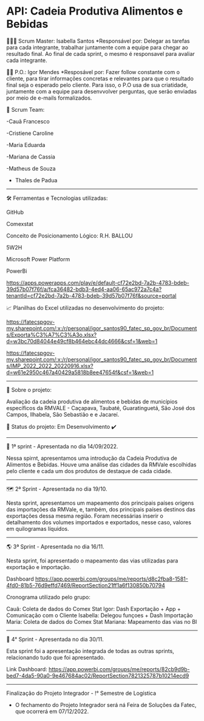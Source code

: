 # API: Cadeia Produtiva Alimentos e Bebidas


👩🏻‍💼 Scrum Master: Isabella Santos
*Responsável por: Delegar as tarefas para cada integrante, trabalhar juntamente com a equipe para chegar ao resultado final. Ao final de cada sprint, o mesmo é responsavel para avaliar cada integrante.

👨‍💼 P.O.: Igor Mendes
*Resposável por: Fazer follow constante com o cliente, para tirar informações concretas e relevantes para que o resultado final seja o esperado pelo cliente. Para isso, o P.O usa de sua criatidade, juntamente com a equipe para desenvvolver perguntas, que serão enviadas por meio de e-mails formalizados.  

👥 Scrum Team:

-Cauã Francesco

-Cristiene Caroline

-Maria Eduarda

-Mariana de Cassia

-Matheus de Souza

- Thales de Padua


--------------------------------------------------------------------------------------------------------------------------------------------------------------------
🛠️ Ferramentas e Tecnologias utilizadas:

GitHub

Comexstat

Conceito de Posicionamento Lógico: R.H. BALLOU

5W2H

Microsoft Power Platform

PowerBi

https://apps.powerapps.com/play/e/default-cf72e2bd-7a2b-4783-bdeb-39d57b07f76f/a/fca36482-bdb3-4ed4-aa06-65ac972a7c4a?tenantId=cf72e2bd-7a2b-4783-bdeb-39d57b07f76f&source=portal

📈 Planilhas do Excel utilizadas no desenvolvimento do projeto:

https://fatecspgov-my.sharepoint.com/:x:/r/personal/igor_santos90_fatec_sp_gov_br/Documents/Exporta%C3%A7%C3%A3o.xlsx?d=w3bc70d84044e49cf8b464ebc44dc4666&csf=1&web=1

https://fatecspgov-my.sharepoint.com/:x:/r/personal/igor_santos90_fatec_sp_gov_br/Documents/IMP_2022_2022_20220916.xlsx?d=w61e2950c467a40429a5818b8ee47654f&csf=1&web=1

--------------------------------------------------------------------------------------------------------------------------------------------------------------------
🔎 Sobre o projeto:

Avaliação da cadeia produtiva de alimentos e bebidas de municípios específicos da RMVALE - Caçapava, Taubaté, Guaratinguetá, São José dos Campos, Ilhabela, São Sebastião e e Jacareí.

📑 Status do projeto: Em Desenvolvimento ✔️

--------------------------------------------------------------------------------------------------------------------------------------------------------------------
🍏 1ª sprint - Apresentada no dia 14/09/2022.

Nessa spirnt, apresentamos uma introdução da Cadeia Produtiva de Alimentos e Bebidas. Houve uma análise das cidades da RMVale escolhidas pelo cliente e cada um dos produtos de destaque de cada cidade. 

--------------------------------------------------------------------------------------------------------------------------------------------------------------------
🗺️ 2ª Sprint - Apresentada no dia 19/10.

Nesta sprint, apresentamos um mapeamento dos principais países origens das importações da RMVale, e, também, dos principais países destinos das exportações dessa mesma região. Foram necessárias inserir o detalhamento dos volumes importados e exportados, nesse caso, valores em quilogramas líquidos. 

---------------------------------------------------------------------------------------------------------------------------------------------------------------------
🌎 3ª Sprint - Apresentada no dia 16/11.

Nesta sprint, foi apresentado o mapeamento das vias utilizadas para exportação e importação.

Dashboard https://app.powerbi.com/groups/me/reports/d8c2fba8-1581-4fd0-81b5-76d9effd7469/ReportSection21ff1a6f130850b70794

Cronograma utilizado pelo grupo:

Cauã: Coleta de dados do Comex Stat
Igor: Dash Exportação + App + Comunicação com o Cliente
Isabella: Delegou funçoes + Dash Importação
Maria: Coleta de dados do Comex Stat
Mariana: Mapeamento das vias no BI

--------------------------------------------------------------------------------------------------------------------------------------------------------------------
🏁 4° Sprint - Apresentada no dia 30/11.

Esta sprint foi a apresentação integrada de todas as outras sprints, relacionando tudo que foi apresentado. 

Link Dashboard: https://app.powerbi.com/groups/me/reports/82cb9d9b-bed7-4da5-90a0-9e467684ac02/ReportSection7821325787b10214ecd9

--------------------------------------------------------------------------------------------------------------------------------------------------------------------
️Finalização do Projeto Integrador - !° Semestre de Logística

- O fechamento do Projeto Integrador será ná Feira de Soluções da Fatec, que ocorrerá em 07/12/2022.




